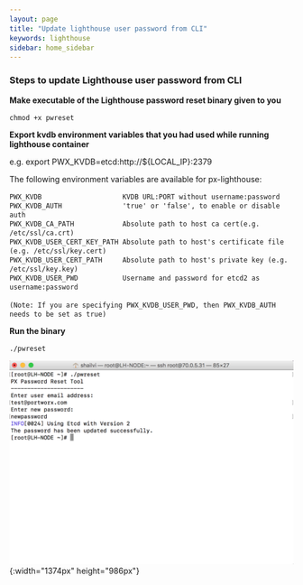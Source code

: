 ```yaml
---
layout: page
title: "Update lighthouse user password from CLI"
keywords: lighthouse
sidebar: home_sidebar
---
```


### Steps to update Lighthouse user password from CLI

**Make executable of the Lighthouse password reset binary given to you**
```
chmod +x pwreset
```

**Export kvdb environment variables that you had used while running lighthouse container**

e.g. export PWX_KVDB=etcd:http://${LOCAL_IP}:2379

The following environment variables are available for px-lighthouse:

```
PWX_KVDB                    KVDB URL:PORT without username:password
PWX_KVDB_AUTH               'true' or 'false', to enable or disable auth 
PWX_KVDB_CA_PATH            Absolute path to host ca cert(e.g. /etc/ssl/ca.crt)
PWX_KVDB_USER_CERT_KEY_PATH Absolute path to host's certificate file (e.g. /etc/ssl/key.cert)
PWX_KVDB_USER_CERT_PATH     Absolute path to host's private key (e.g. /etc/ssl/key.key)
PWX_KVDB_USER_PWD           Username and password for etcd2 as username:password

(Note: If you are specifying PWX_KVDB_USER_PWD, then PWX_KVDB_AUTH needs to be set as true)
```

**Run the binary**

```
./pwreset 
```

![LH-UPDATE-PASSWORD](images/lh-update-password.png "Update Password"){:width="1374px" height="986px"}
